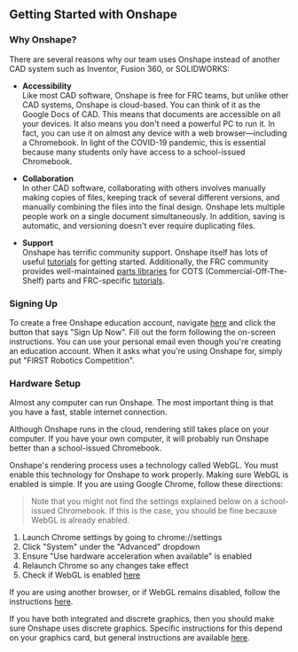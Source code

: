 ## Getting Started with Onshape

### Why Onshape?

There are several reasons why our team uses Onshape instead of another CAD system such as Inventor, Fusion 360, or SOLIDWORKS:

- **Accessibility** <br>
Like most CAD software, Onshape is free for FRC teams, but unlike other CAD systems, Onshape is cloud-based. You can think of it as the Google Docs of CAD. This means that documents are accessible on all your devices. It also means you don't need a powerful PC to run it. In fact, you can use it on almost any device with a web browser—including a Chromebook. In light of the COVID-19 pandemic, this is essential because many students only have access to a school-issued Chromebook.

- **Collaboration** <br>
In other CAD software, collaborating with others involves manually making copies of files, keeping track of several different versions, and manually combining the files into the final design. Onshape lets multiple people work on a single document simultaneously. In addition, saving is automatic, and versioning doesn't ever require duplicating files.

- **Support** <br>
Onshape has terrific community support. Onshape itself has lots of useful [tutorials](02-onshape-tutorials.md) for getting started. Additionally, the FRC community provides well-maintained [parts libraries](03-installing-mkcad-and-frc-featurescripts.md) for COTS (Commercial-Off-The-Shelf) parts and FRC-specific [tutorials](04-frc-cad-tutorials.md).

### Signing Up

To create a free Onshape education account, navigate [here](https://www.onshape.com/edu/frc) and click the button that says "Sign Up Now". Fill out the form following the on-screen instructions. You can use your personal email even though you're creating an education account. When it asks what you're using Onshape for, simply put "FIRST Robotics Competition".

### Hardware Setup

Almost any computer can run Onshape. The most important thing is that you have a fast, stable internet connection.

Although Onshape runs in the cloud, rendering still takes place on your computer. If you have your own computer, it will probably run Onshape better than a school-issued Chromebook.

Onshape's rendering process uses a technology called WebGL. You must enable this technology for Onshape to work properly. Making sure WebGL is enabled is simple. If you are using Google Chrome, follow these directions:

> Note that you might not find the settings explained below on a school-issued Chromebook. If this is the case, you should be fine because WebGL is already enabled.

1. Launch Chrome settings by going to chrome://settings
2. Click "System" under the "Advanced" dropdown
3. Ensure "Use hardware acceleration when available" is enabled
4. Relaunch Chrome so any changes take effect
5. Check if WebGL is enabled [here](https://cad.onshape.com/check)

If you are using another browser, or if WebGL remains disabled, follow the instructions [here](https://cad.onshape.com/help/Content/webgl.htm).

If you have both integrated and discrete graphics, then you should make sure Onshape uses discrete graphics. Specific instructions for this depend on your graphics card, but general instructions are available [here](https://cad.onshape.com/help/Content/webgl.htm).
